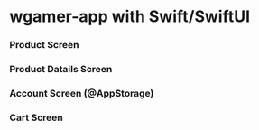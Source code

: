 # wgamer-app with Swift/SwiftUI

### Product Screen
### Product Datails Screen
### Account Screen (@AppStorage)
### Cart Screen
